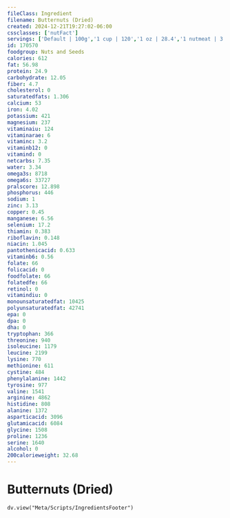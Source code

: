 ```yaml
---
fileClass: Ingredient
filename: Butternuts (Dried)
created: 2024-12-21T19:27:02-06:00
cssclasses: ['nutFact']
servings: ['Default | 100g','1 cup | 120','1 oz | 28.4','1 nutmeat | 3']
id: 170570
foodgroup: Nuts and Seeds
calories: 612
fat: 56.98
protein: 24.9
carbohydrate: 12.05
fiber: 4.7
cholesterol: 0
saturatedfats: 1.306
calcium: 53
iron: 4.02
potassium: 421
magnesium: 237
vitaminaiu: 124
vitaminarae: 6
vitaminc: 3.2
vitaminb12: 0
vitamind: 0
netcarbs: 7.35
water: 3.34
omega3s: 8718
omega6s: 33727
pralscore: 12.898
phosphorus: 446
sodium: 1
zinc: 3.13
copper: 0.45
manganese: 6.56
selenium: 17.2
thiamin: 0.383
riboflavin: 0.148
niacin: 1.045
pantothenicacid: 0.633
vitaminb6: 0.56
folate: 66
folicacid: 0
foodfolate: 66
folatedfe: 66
retinol: 0
vitamindiu: 0
monounsaturatedfat: 10425
polyunsaturatedfat: 42741
epa: 0
dpa: 0
dha: 0
tryptophan: 366
threonine: 940
isoleucine: 1179
leucine: 2199
lysine: 770
methionine: 611
cystine: 484
phenylalanine: 1442
tyrosine: 977
valine: 1541
arginine: 4862
histidine: 808
alanine: 1372
asparticacid: 3096
glutamicacid: 6084
glycine: 1508
proline: 1236
serine: 1640
alcohol: 0
200calorieweight: 32.68
---
```


# Butternuts (Dried)

```dataviewjs
dv.view("Meta/Scripts/IngredientsFooter")
```